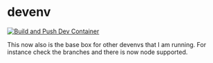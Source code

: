 # devenv
[![Build and Push Dev Container](https://github.com/callmeradical/devenv/actions/workflows/docker-publish.yml/badge.svg)](https://github.com/callmeradical/devenv/actions/workflows/docker-publish.yml)


This now also is the base box for other devenvs that I am running. For instance check the branches and there is now node supported.
